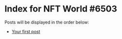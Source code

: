# Index for NFT World #6503
Posts will be displayed in the order below:

- [Your first post](./001-first.md)

